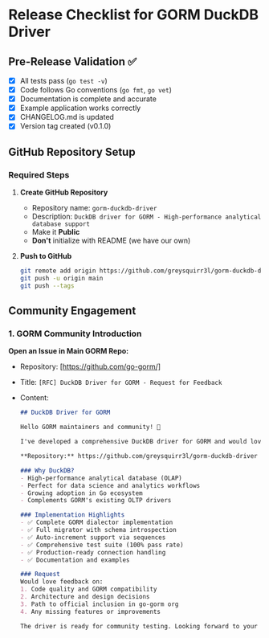 # Release Checklist for GORM DuckDB Driver

## Pre-Release Validation ✅

- [x] All tests pass (`go test -v`)
- [x] Code follows Go conventions (`go fmt`, `go vet`)
- [x] Documentation is complete and accurate
- [x] Example application works correctly
- [x] CHANGELOG.md is updated
- [x] Version tag created (v0.1.0)

## GitHub Repository Setup

### Required Steps

1. **Create GitHub Repository**
   - Repository name: `gorm-duckdb-driver`
   - Description: `DuckDB driver for GORM - High-performance analytical database support`
   - Make it **Public**
   - **Don't** initialize with README (we have our own)

2. **Push to GitHub**

   ```bash
   git remote add origin https://github.com/greysquirr3l/gorm-duckdb-driver.git
   git push -u origin main
   git push --tags
   ```

## Community Engagement

### 1. GORM Community Introduction

**Open an Issue in Main GORM Repo:**

- Repository: [https://github.com/go-gorm/]
- Title: `[RFC] DuckDB Driver for GORM - Request for Feedback`
- Content:

  ```markdown
  ## DuckDB Driver for GORM

  Hello GORM maintainers and community! 👋

  I've developed a comprehensive DuckDB driver for GORM and would love to get your feedback before proposing it for official inclusion.

  **Repository:** https://github.com/greysquirr3l/gorm-duckdb-driver

  ### Why DuckDB?
  - High-performance analytical database (OLAP)
  - Perfect for data science and analytics workflows
  - Growing adoption in Go ecosystem
  - Complements GORM's existing OLTP drivers

  ### Implementation Highlights
  - ✅ Complete GORM dialector implementation
  - ✅ Full migrator with schema introspection
  - ✅ Auto-increment support via sequences
  - ✅ Comprehensive test suite (100% pass rate)
  - ✅ Production-ready connection handling
  - ✅ Documentation and examples

  ### Request
  Would love feedback on:
  1. Code quality and GORM compatibility
  2. Architecture and design decisions
  3. Path to official inclusion in go-gorm org
  4. Any missing features or improvements

  The driver is ready for community testing. Looking forward to your thoughts!
  ```
  